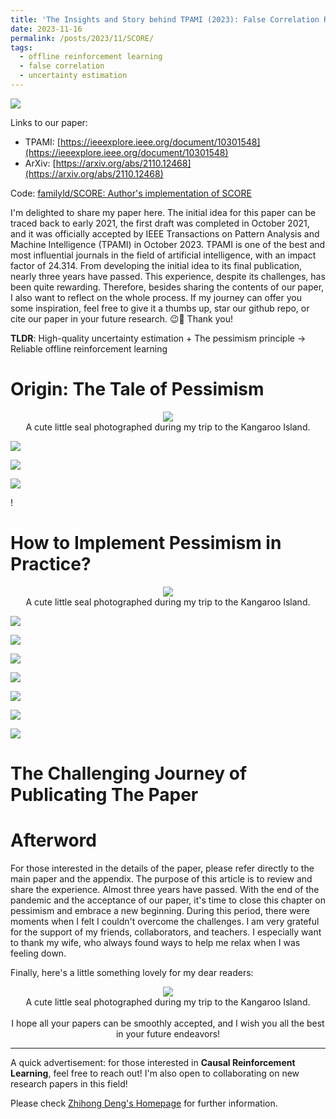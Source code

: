 ```yaml
---
title: 'The Insights and Story behind TPAMI (2023): False Correlation Reduction for Offline Reinforcement Learning'
date: 2023-11-16
permalink: /posts/2023/11/SCORE/
tags:
  - offline reinforcement learning
  - false correlation
  - uncertainty estimation
---
```


![](https://raw.githubusercontent.com/familyld/familyld.github.io/master/images/230231116_SCORE_01.png)

Links to our paper:

- TPAMI: [https://ieeexplore.ieee.org/document/10301548](https://ieeexplore.ieee.org/document/10301548)
- ArXiv: [https://arxiv.org/abs/2110.12468](https://arxiv.org/abs/2110.12468)

Code: [familyld/SCORE: Author's implementation of SCORE](https://github.com/familyld/SCORE)


I'm delighted to share my paper here. The initial idea for this paper can be traced back to early 2021, the first draft was completed in October 2021, and it was officially accepted by IEEE Transactions on Pattern Analysis and Machine Intelligence (TPAMI) in October 2023. TPAMI is one of the best and most influential journals in the field of artificial intelligence, with an impact factor of 24.314. From developing the initial idea to its final publication, nearly three years have passed. This experience, despite its challenges, has been quite rewarding. Therefore, besides sharing the contents of our paper, I also want to reflect on the whole process. If my journey can offer you some inspiration, feel free to give it a thumbs up, star our github repo, or cite our paper in your future research. 😉👻 Thank you!

**TLDR**: High-quality uncertainty estimation + The pessimism principle -> Reliable offline reinforcement learning

Origin: The Tale of Pessimism
======

<div>
<center>
<img src="https://raw.githubusercontent.com/familyld/familyld.github.io/master/images/230231116_SCORE_02.png"
style="zoom:100%"/>
<br color=grey>
A cute little seal photographed during my trip to the Kangaroo Island.
</center>
</div>

![](https://raw.githubusercontent.com/familyld/familyld.github.io/master/images/230231116_SCORE_03.png)

![](https://raw.githubusercontent.com/familyld/familyld.github.io/master/images/230231116_SCORE_04.png)

![](https://raw.githubusercontent.com/familyld/familyld.github.io/master/images/230231116_SCORE_05.png)

!

How to Implement Pessimism in Practice?
======

<div>
<center>
<img src="https://raw.githubusercontent.com/familyld/familyld.github.io/master/images/230231116_SCORE_06.png"
style="zoom:100%"/>
<br color=grey>
A cute little seal photographed during my trip to the Kangaroo Island.
</center>
</div>

![](https://raw.githubusercontent.com/familyld/familyld.github.io/master/images/230231116_SCORE_07.png)

![](https://raw.githubusercontent.com/familyld/familyld.github.io/master/images/230231116_SCORE_08.png)

![](https://raw.githubusercontent.com/familyld/familyld.github.io/master/images/230231116_SCORE_09.png)

![](https://raw.githubusercontent.com/familyld/familyld.github.io/master/images/230231116_SCORE_10.png)

![](https://raw.githubusercontent.com/familyld/familyld.github.io/master/images/230231116_SCORE_11.png)

![](https://raw.githubusercontent.com/familyld/familyld.github.io/master/images/230231116_SCORE_12.png)

![](https://raw.githubusercontent.com/familyld/familyld.github.io/master/images/230231116_SCORE_13.png)

The Challenging Journey of Publicating The Paper
======


Afterword
======
For those interested in the details of the paper, please refer directly to the main paper and the appendix. The purpose of this article is to review and share the experience. Almost three years have passed. With the end of the pandemic and the acceptance of our paper, it's time to close this chapter on pessimism and embrace a new beginning. During this period, there were moments when I felt I couldn't overcome the challenges. I am very grateful for the support of my friends, collaborators, and teachers. I especially want to thank my wife, who always found ways to help me relax when I was feeling down.

Finally, here's a little something lovely for my dear readers:

<div>
<center>
<img src="https://raw.githubusercontent.com/familyld/familyld.github.io/master/images/230231116_SCORE_18.gif"
style="zoom:100%"/>
<br color=grey>
A cute little seal photographed during my trip to the Kangaroo Island.
<br>
<br>
I hope all your papers can be smoothly accepted, and I wish you all the best in your future endeavors!
</center>
</div>




---

A quick advertisement: for those interested in **Causal Reinforcement Learning**, feel free to reach out! I'm also open to collaborating on new research papers in this field!

Please check [Zhihong Deng's Homepage](https://familyld.github.io/) for further information.
